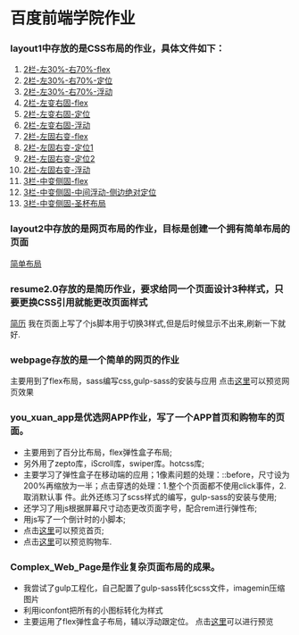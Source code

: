 # 百度前端学院作业
### layout1中存放的是CSS布局的作业，具体文件如下：
1. [2栏-左30%-右70%-flex](https://klingbo.github.io/IFE-Homework/layout-1/2栏-左30-右70-flex.html)
2. [2栏-左30%-右70%-定位](https://klingbo.github.io/IFE-Homework/layout-1/2栏-左30-右70-定位.html)
3. [2栏-左30%-右70%-浮动](https://klingbo.github.io/IFE-Homework/layout-1/2栏-左30-右70-浮动.html)
4. [2栏-左变右固-flex](https://klingbo.github.io/IFE-Homework/layout-1/2栏-左变右固-flex.html)
5. [2栏-左变右固-定位](https://klingbo.github.io/IFE-Homework/layout-1/2栏-左变右固-定位.html)
6. [2栏-左变右固-浮动](https://klingbo.github.io/IFE-Homework/layout-1/2栏-左变右固-浮动.html)
7. [2栏-左固右变-flex](https://klingbo.github.io/IFE-Homework/layout-1/2栏-左固右变-flex.html)
8. [2栏-左固右变-定位1](https://klingbo.github.io/IFE-Homework/layout-1/2栏-左固右变-定位1.html)
9. [2栏-左固右变-定位2](https://klingbo.github.io/IFE-Homework/layout-1/2栏-左固右变-定位2.html)
10. [2栏-左固右变-浮动](https://klingbo.github.io/IFE-Homework/layout-1/2栏-左固右变-浮动.html)
11. [3栏-中变侧固-flex](https://klingbo.github.io/IFE-Homework/layout-1/3栏-中变侧固-flex.html)
12. [3栏-中变侧固-中间浮动-侧边绝对定位](https://klingbo.github.io/IFE-Homework/layout-1/3栏-中变侧固-中间浮动-侧边绝对定位.html)
13. [3栏-中变侧固-圣杯布局](https://klingbo.github.io/IFE-Homework/layout-1/3栏-中变侧固-圣杯布局.html)

### layout2中存放的是网页布局的作业，目标是创建一个拥有简单布局的页面
[简单布局](https://klingbo.github.io/IFE-Homework/layout-2/index.html)

### resume2.0存放的是简历作业，要求给同一个页面设计3种样式，只要更换CSS引用就能更改页面样式
[简历](https://klingbo.github.io/IFE-Homework/resume2.0/resume.html) 
我在页面上写了个js脚本用于切换3样式,但是后时候显示不出来,刷新一下就好.

### webpage存放的是一个简单的网页的作业
主要用到了flex布局，sass编写css,gulp-sass的安装与应用
点击[这里](https://klingbo.github.io/IFE-Homework/webpage/index.html)可以预览网页效果

### you_xuan_app是优选网APP作业，写了一个APP首页和购物车的页面。
+ 主要用到了百分比布局，flex弹性盒子布局;
+ 另外用了zepto库，iScroll库，swiper库。hotcss库;
+ 主要学习了弹性盒子在移动端的应用；1像素问题的处理：::before，尺寸设为200%再缩放为一半；点击穿透的处理：1.整个个页面都不使用click事件，2.取消默认事     件。此外还练习了scss样式的编写，gulp-sass的安装与使用;
+ 还学习了用js根据屏幕尺寸动态更改页面字号，配合rem进行弹性布;
+ 用js写了一个倒计时的小脚本;
+ 点击[这里](https://klingbo.github.io/IFE-Homework/you_xuan_app/src/index.html)可以预览首页;
+ 点击[这里](https://klingbo.github.io/IFE-Homework/you_xuan_app/src/cart.html)可以预览购物车.

### Complex_Web_Page是作业复杂页面布局的成果。
+ 我尝试了gulp工程化，自己配置了gulp-sass转化scss文件，imagemin压缩图片
+ 利用iconfont把所有的小图标转化为样式
+ 主要运用了flex弹性盒子布局，辅以浮动跟定位。
点击[这里](https://klingbo.github.io/IFE-Homework/Complex_Web_Page/index.html)可以进行预览
